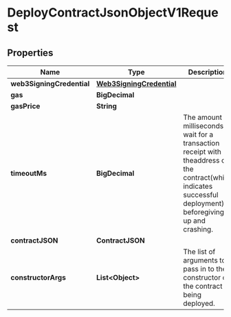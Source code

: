 

# DeployContractJsonObjectV1Request


## Properties

| Name | Type | Description | Notes |
|------------ | ------------- | ------------- | -------------|
|**web3SigningCredential** | [**Web3SigningCredential**](Web3SigningCredential.md) |  |  |
|**gas** | **BigDecimal** |  |  [optional] |
|**gasPrice** | **String** |  |  [optional] |
|**timeoutMs** | **BigDecimal** | The amount of milliseconds to wait for a transaction receipt with theaddress of the contract(which indicates successful deployment) beforegiving up and crashing. |  [optional] |
|**contractJSON** | **ContractJSON** |  |  |
|**constructorArgs** | **List&lt;Object&gt;** | The list of arguments to pass in to the constructor of the contract being deployed. |  [optional] |



